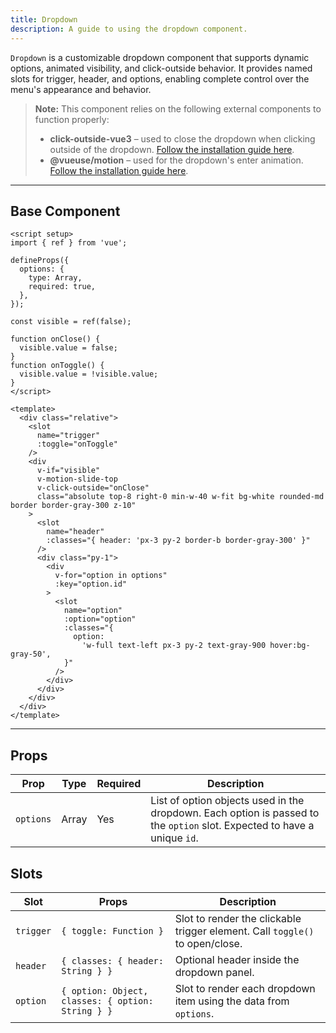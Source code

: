 ```yaml
---
title: Dropdown
description: A guide to using the dropdown component.
---
```


`Dropdown` is a customizable dropdown component that supports dynamic options, animated visibility, and click-outside behavior. It provides named slots for trigger, header, and options, enabling complete control over the menu's appearance and behavior.

> **Note:** This component relies on the following external components to function properly:
> * **click-outside-vue3** – used to close the dropdown when clicking outside of the dropdown. [Follow the installation guide here](https://www.npmjs.com/package/click-outside-vue3).
> * **@vueuse/motion** – used for the dropdown's enter animation. [Follow the installation guide here](https://www.npmjs.com/package/v-click-outside).

---

## Base Component

```vue
<script setup>
import { ref } from 'vue';

defineProps({
  options: {
    type: Array,
    required: true,
  },
});

const visible = ref(false);

function onClose() {
  visible.value = false;
}
function onToggle() {
  visible.value = !visible.value;
}
</script>

<template>
  <div class="relative">
    <slot
      name="trigger"
      :toggle="onToggle"
    />
    <div
      v-if="visible"
      v-motion-slide-top
      v-click-outside="onClose"
      class="absolute top-8 right-0 min-w-40 w-fit bg-white rounded-md border border-gray-300 z-10"
    >
      <slot
        name="header"
        :classes="{ header: 'px-3 py-2 border-b border-gray-300' }"
      />
      <div class="py-1">
        <div
          v-for="option in options"
          :key="option.id"
        >
          <slot
            name="option"
            :option="option"
            :classes="{
              option:
                'w-full text-left px-3 py-2 text-gray-900 hover:bg-gray-50',
            }"
          />
        </div>
      </div>
    </div>
  </div>
</template>
```

---

## Props

| Prop      | Type  | Required | Description                                                                                                              |
| --------- | ----- | -------- | ------------------------------------------------------------------------------------------------------------------------ |
| `options` | Array | Yes    | List of option objects used in the dropdown. Each option is passed to the `option` slot. Expected to have a unique `id`. |

## Slots

| Slot | Props                                             | Description                                                                  |
| --------- | ------------------------------------------------- | ---------------------------------------------------------------------------- |
| `trigger` | `{ toggle: Function }`                            | Slot to render the clickable trigger element. Call `toggle()` to open/close. |
| `header`  | `{ classes: { header: String } }`                 | Optional header inside the dropdown panel.                                   |
| `option`  | `{ option: Object, classes: { option: String } }` | Slot to render each dropdown item using the data from `options`.             |
